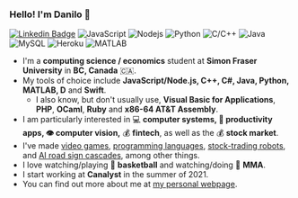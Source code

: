 ### Hello! I'm Danilo 👋

[![Linkedin Badge](https://img.shields.io/badge/-danilolekovic-blue?style=flat-square&logo=Linkedin&logoColor=white&link=https://www.linkedin.com/in/danilo-lekovic/)](https://www.linkedin.com/in/danilo-lekovic/)
![JavaScript](https://img.shields.io/badge/-JavaScript-F7DF1E?style=flat-square&logo=javascript&logoColor=black)
![Nodejs](https://img.shields.io/badge/-Nodejs-339933?style=flat-square&logo=Node.js&logoColor=white)
![Python](https://img.shields.io/badge/-Python-3776AB?style=flat-square&logo=Python&logoColor=white)
![C/C++](https://img.shields.io/badge/-C++-00599C?style=flat-square&logo=c&logoColor=white)
![Java](https://img.shields.io/badge/-java-E34A86?style=flat-square&logo=java&logoColor=white)
![MySQL](https://img.shields.io/badge/-MySQL-4479A1?style=flat-square&logo=mysql&logoColor=white)
![Heroku](https://img.shields.io/badge/-Heroku-430098?style=flat-square&logo=heroku&logoColor=white)
![MATLAB](https://img.shields.io/badge/-MATLAB-0076A8?style=flat-square&logo=mathworks&logoColor=white)

- I'm a **computing science / economics** student at **Simon Fraser University** in **BC, Canada** :canada:.
- My tools of choice include **JavaScript/Node.js, C++, C#, Java, Python, MATLAB, D** and **Swift**.
  - I also know, but don't usually use, **Visual Basic for Applications**, **PHP**, **OCaml**, **Ruby** and **x86-64 AT&T Assembly**.
- I am particularly interested in :computer: **computer systems, :pencil: productivity apps, :eye: computer vision,** :moneybag: **fintech**, as well as the :moneybag: **stock market**. 
- I've made [video games](https://github.com/danilolekovic/pitfall), [programming languages](https://github.com/danilolekovic/iode), [stock-trading robots](https://github.com/danilolekovic/Butler), and [AI road sign cascades](https://github.com/danilolekovic/haar-negative), among other things.
- I love watching/playing :basketball: **basketball** and watching/doing :punch: **MMA**.
- I start working at **Canalyst** in the summer of 2021.
- You can find out more about me at [my personal webpage](http://danilolekovic.me/).


